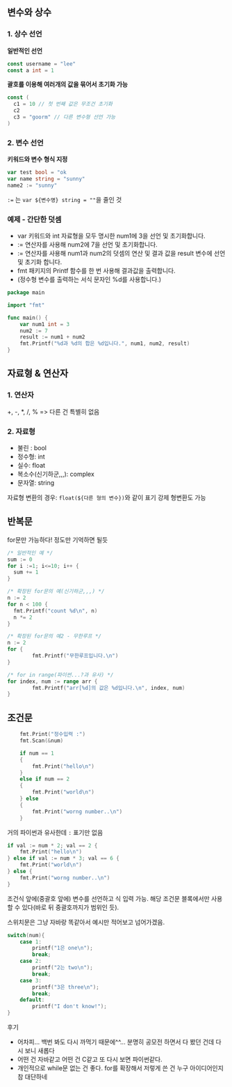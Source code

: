 ## 변수와 상수
### 1. 상수 선언
**일반적인 선언**
```go
const username = "lee"
const a int = 1
```

**괄호를 이용해 여러개의 값을 묶어서 초기화 가능**
```go
const (
  c1 = 10 // 첫 번째 값은 무조건 초기화
  c2
  c3 = "goorm" // 다른 변수형 선언 가능
)
```

### 2. 변수 선언
**키워드와 변수 형식 지정**
```go
var test bool = "ok
var name string = "sunny"
name2 := "sunny"
```
`:=` 는 `var ${변수명} string = ""`을 줄인 것

### 예제 - 간단한 덧셈
- var 키워드와 int 자료형을 모두 명시한 num1에 3을 선언 및 초기화합니다.
- := 연산자를 사용해 num2에 7을 선언 및 초기화합니다.
- := 연산자를 사용해 num1과 num2의 덧셈의 연산 및 결과 값을 result 변수에 선언 및 초기화 합니다.
- fmt 패키지의 Printf 함수를 한 번 사용해 결과값을 출력합니다. 
- (정수형 변수를 출력하는 서식 문자인 %d를 사용합니다.)

```go
package main

import "fmt"

func main() {
	var num1 int = 3
	num2 := 7
	result := num1 + num2
	fmt.Printf("%d과 %d의 합은 %d입니다.", num1, num2, result)
}
```

## 자료형 & 연산자
### 1. 연산자
+, -, *, /, % => 다른 건 특별히 없음

### 2. 자료형
- 불린 : bool
- 정수형: int
- 실수: float
- 복소수(신기하군,,,): complex
- 문자열: string

자료형 변환의 경우: `float(${다른 형의 변수})`와 같이 표기
강제 형변환도 가능

## 반복문
for문만 가능하다! 정도만 기억하면 될듯
```go
/* 일반적인 예 */
sum := 0
for i :=1; i<=10; i++ {
  sum += 1
}
```

```go
/* 확장된 for문의 예(신기하군,,,) */
n := 2
for n < 100 {
  fmt.Printf("count %d\n", n)
  n *= 2
}
```

```go
/* 확장된 for문의 예2 - 무한루프 */
n := 2
for {
		fmt.Printf("무한루프입니다.\n")
}
```
```go
/* for in range(파이썬...?과 유사) */
for index, num := range arr {
		fmt.Printf("arr[%d]의 값은 %d입니다.\n", index, num)
}
```

## 조건문
```go
	fmt.Print("정수입력 :")
	fmt.Scan(&num)

	if num == 1
	{
		fmt.Print("hello\n")
	}
	else if num == 2
	{
		fmt.Print("world\n")
	} else
	{
		fmt.Print("worng number..\n")
	}
```
거의 파이썬과 유사한데 `:` 표기만 없음

```go
if val := num * 2; val == 2 {
	fmt.Print("hello\n")
} else if val := num * 3; val == 6 {
	fmt.Print("world\n")
} else {
	fmt.Print("worng number..\n")
}
```
조건식 앞에(중괄호 앞에) 변수를 선언하고 식 입력 가능. 해당 조건문 블록에서만 사용할 수 있다(바로 뒤 중괄호까지가 범위인 듯).

스위치문은 그냥 자바랑 똑같아서 예시만 적어보고 넘어가겠음.
```go
switch(num){
	case 1:
		printf("1은 one\n");
		break;
	case 2:
		printf("2는 two\n");
		break;	
	case 3:
		printf("3은 three\n");
		break;
	default:
		printf("I don't know!");
}
```

후기
- 어차피... 백번 봐도 다시 까먹기 때문에^^... 분명히 공모전 하면서 다 봤던 건데 다시 보니 새롭다
- 어떤 건 자바같고 어떤 건 C같고 또 다시 보면 파이썬같다.
- 개인적으로 while문 없는 건 좋다. for를 확장해서 저렇게 쓴 건 누구 아이디어인지 참 대단하네
